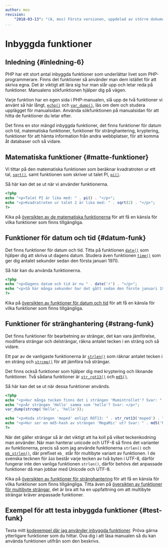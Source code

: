 ```yaml
---
author: mos
revision:
    "2018-03-13": "(A, mos) Första versionen, uppdelad av större dokument."
...
```

Inbyggda funktioner
=======================



Inledning {#inledning-6}
-----------------------

PHP har ett stort antal inbyggda funktioner som underlättar livet som PHP-programmerare. Finns det funktioner så använder man dem istället för att skriva egna. Det är viktigt att lära sig hur man slår upp och letar reda på funktioner. Manualens sökfunktionen hjälper dig på vägen.
  
Varje funktion har en egen sida i PHP-manualen, slå upp de två funktioner vi använt så här långt, [`echo()`](http://php.net/manual/en/function.echo.php) och [`var_dump()`](http://php.net/manual/en/function.var_dump.php), läs om dem och studera upplägget för manualsidan. Använda sökfunktionen på manualsidan för att hitta de funktioner du letar efter.
 
Det finns en stor mängd inbyggda funktioner, det finns funktioner för datum och tid, matematiska funktioner, funktioner för stränghantering, kryptering, funktioner för att hämta information från andra webbplatser, för att komma åt databaser och så vidare.



Matematiska funktioner {#matte-funktioner}
-----------------------

Vi tittar på den matematiska funktionen som beräknar kvadratroten ur ett tal, [`sqrt()`](http://php.net/manual/en/function.sqrt.php), samt funktionen som skriver ut talet PI, [`pi()`](http://php.net/manual/en/function.pi.php).

Så här kan det se ut när vi använder funktionerna.

```php
<?php
echo "<p>Talet PI är lika med: " . pi() . "</p>";
echo "<p>Kvadratroten ur talet 2 är lika med: " . sqrt(2) . "</p>";
?>
```

Kika på [översikten av de matematiska funktionerna](http://php.net/manual/en/ref.math.php) för att få en känsla för vilka funktioner som finns tillgängliga.
 


Funktioner för datum och tid {#datum-funk}
-----------------------

Det finns funktioner för datum och tid. Titta på funktionen [`date()`](http://php.net/manual/en/function.date.php) som hjälper dig att skriva ut dagens datum. Studera även funktionen [`time()`](http://php.net/manual/en/function.time.php) som ger dig antalet sekunder sedan den första januari 1970. 

Så här kan du använda funktionerna.

```php
<?php
echo "<p>Dagens datum och tid är nu " . date('r') . "</p>";
echo "<p>Så här många sekunder har det gått sedan den förste januari 1970: " . time() . "</p>";
?>
```

Kika på [översikten av funktioner för datum och tid](http://php.net/manual/en/ref.datetime.php) för att få en känsla för vilka funktioner som finns tillgängliga.



Funktioner för stränghantering {#strang-funk}
-----------------------

Det finns funktioner för bearbetning av strängar, det kan vara jämförelse, modifiera strängar och delsträngar, räkna antalet tecken i en sträng och så vidare.

Ett par av de vanligaste funktionerna är [`strlen()`](http://php.net/manual/en/function.strlen.php) som räknar antalet tecken i en sträng och [`strcmp()`](http://php.net/manual/en/function.strcmp.php) för att jämföra två strängar.

Det finns också funktioner som hjälper dig med kryptering och liknande funktioner. Två sådana funktioner är [`str_rot13()`](http://php.net/manual/en/function.str_rot13.php) och [`md5()`](http://php.net/manual/en/function.md5.php).

Så här kan det se ut när dessa funktioner används.

```php
<?php
echo "<p>Hur många tecken finns det i strängen 'Mumintrollet'? Svar: " . strlen('Mumintrollet') . "</p>";
echo "<p>Är strängen 'Hello' samma som 'hello'? Svar: </p>";
var_dump(strcmp('Hello', 'hello'));

echo "<p>Koda strängen 'moped' enligt ROT13: " . str_rot13('moped') . "</p>";
echo "<p>Hur ser en md5-hash av strängen 'MegaMic' ut? Svar: " . md5('MegaMic') . "</p>";
?>
```

När det gäller strängar så är det viktigt att ha koll på vilket teckenkodning man använder. När man hanterar unicode och UTF-8 så finns det varianter av funktionerna, precis så som jag använde funktionerna `strlen()` och [`mb_strlen()`](http://php.net/manual/en/function.mb_strlen.php), där prefixet `mb_` står för multibyte variant av funktionen. I de svenska tecknen för `åäö` består varje tecken av två byten i UTF-8, därför fungerar inte den vanliga funktionen `strlen()`, därför behövs det anpassade funktioner då man jobbar med Unicode och UTF-8.

Kika på [översikten av funktioner för stränghantering](http://php.net/manual/en/ref.strings.php) för att få en känsla för vilka funktioner som finns tillgängliga. Titta även på [översikten av funktioner för multibyte strängar](http://php.net/manual/en/ref.mbstring.php), det är bra att ha en uppfattning om att multibyte strängar kräver anpassade funktioner. 



Exempel för att testa inbyggda funktioner {#test-funk}
-----------------------

Testa mitt [kodexempel där jag använder inbyggda funktioner](kod-exempel/guiden-php-20/6/builtin.php). Pröva gärna ytterligare funktioner som du hittar. Öva dig i att läsa manualen så du kan använda funktionen utifrån som den beskrivs.
